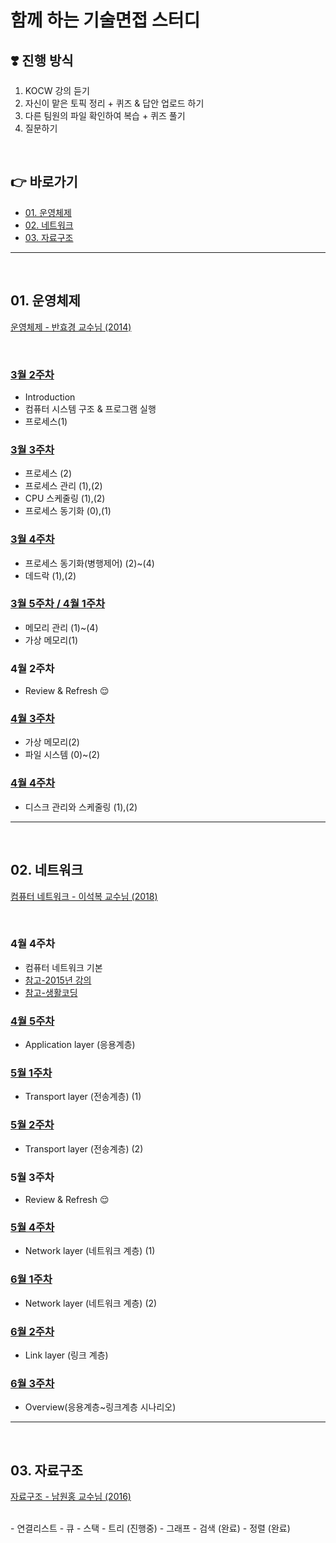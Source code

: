 # 함께 하는 기술면접 스터디

## ❣️ 진행 방식
1. KOCW 강의 듣기
2. 자신이 맡은 토픽 정리 + 퀴즈 & 답안 업로드 하기
3. 다른 팀원의 파일 확인하여 복습 + 퀴즈 풀기
4. 질문하기

<br>

## 👉 바로가기

- [01. 운영체제](#01-운영체제)
- [02. 네트워크](#02-네트워크)
- [03. 자료구조](#03-자료구조)

---

<br>

## 01. 운영체제
[운영체제 - 반효경 교수님 (2014)](http://www.kocw.net/home/search/kemView.do?kemId=1046323)

<br>

### [3월 2주차](https://github.com/hotpineapple/study-for-Tech-Interview/tree/main/OS/week01)
 * Introduction
 * 컴퓨터 시스템 구조 & 프로그램 실행
 * 프로세스(1)

### [3월 3주차](https://github.com/hotpineapple/study-for-Tech-Interview/tree/main/OS/week02)
 * 프로세스 (2)
 * 프로세스 관리 (1),(2)
 * CPU 스케줄링 (1),(2)
 * 프로세스 동기화 (0),(1)

### [3월 4주차](https://github.com/hotpineapple/study-for-Tech-Interview/tree/main/OS/week03)
 * 프로세스 동기화(병행제어) (2)~(4)
 * 데드락 (1),(2)

### [3월 5주차 / 4월 1주차](https://github.com/hotpineapple/study-for-Tech-Interview/tree/main/OS/week04)
 * 메모리 관리 (1)~(4)
 * 가상 메모리(1)

### 4월 2주차
* Review & Refresh 😌

### [4월 3주차](https://github.com/hotpineapple/study-for-Tech-Interview/tree/main/OS/week05)
 * 가상 메모리(2)
 * 파일 시스템 (0)~(2)

### [4월 4주차](https://github.com/hotpineapple/study-for-Tech-Interview/tree/main/OS/week06)
 * 디스크 관리와 스케줄링 (1),(2)

---

<br>

## 02. 네트워크
[컴퓨터 네트워크 - 이석복 교수님 (2018)](http://www.kocw.net/home/search/kemView.do?kemId=1312397)

<br>

### 4월 4주차
* 컴퓨터 네트워크 기본
* [참고-2015년 강의](http://www.kocw.net/home/search/kemView.do?kemId=1169634)
* [참고-생활코딩](https://opentutorials.org/course/2598/14427)

### [4월 5주차](https://github.com/hotpineapple/study-for-Tech-Interview/tree/main/Network/week01)
* Application layer (응용계층)

### [5월 1주차](https://github.com/hotpineapple/study-for-Tech-Interview/tree/main/Network/week02)
* Transport layer (전송계층) (1)

### [5월 2주차](https://github.com/hotpineapple/study-for-Tech-Interview/tree/main/Network/week03)
* Transport layer (전송계층) (2)

### 5월 3주차
* Review & Refresh 😌

### [5월 4주차](https://github.com/hotpineapple/study-for-Tech-Interview/tree/main/Network/week04)

* Network layer (네트워크 계층) (1)

### [6월 1주차](https://github.com/hotpineapple/study-for-Tech-Interview/tree/main/Network/week05)

* Network layer (네트워크 계층) (2)

### [6월 2주차](https://github.com/hotpineapple/study-for-Tech-Interview/tree/main/Network/week06)

* Link layer (링크 계층) 

### [6월 3주차](https://github.com/hotpineapple/study-for-Tech-Interview/tree/main/Network/week07)

* Overview(응용계층~링크계층 시나리오)

---

<br>

## 03. 자료구조
[자료구조 - 남원홍 교수님 (2016)](http://www.kocw.or.kr/home/search/kemView.do?kemId=1190355)

<br>
- 연결리스트
- 큐 
- 스택
- 트리 (진행중)
- 그래프
- 검색 (완료)
- 정렬 (완료)
